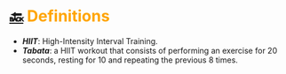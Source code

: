 # [:back:][home] <accent>Definitions</accent>

- _**HIIT**_: High-Intensity Interval Training.
- _**Tabata**_: a HIIT workout that consists of performing an exercise for 20 seconds, resting for 10 and repeating the previous 8 times.

[home]: workout.md

<style>
    accent { color: orange; }
<style>
